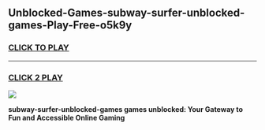 
## Unblocked-Games-subway-surfer-unblocked-games-Play-Free-o5k9y
<h3>
<a href="https://premium76.site?title=subway-surfer-unblocked-games&ref=20A">CLICK TO PLAY</a></h3>
<hr>

<h3>
<a href="https://premium76.site?title=subway-surfer-unblocked-games&ref=20A">CLICK 2 PLAY</a>
  
</h3>

<a href="https://premium76.site?title=subway-surfer-unblocked-games&ref=20A"><img src="https://clearcache.store/games.png"></a>


**subway-surfer-unblocked-games games unblocked: Your Gateway to Fun and Accessible Online Gaming**

